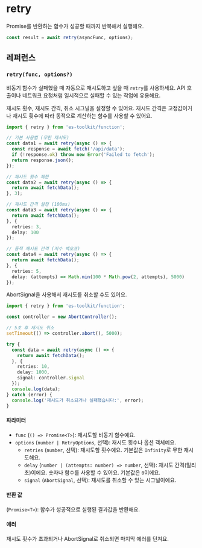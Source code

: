 # retry

Promise를 반환하는 함수가 성공할 때까지 반복해서 실행해요.

```typescript
const result = await retry(asyncFunc, options);
```

## 레퍼런스

### `retry(func, options?)`

비동기 함수가 실패했을 때 자동으로 재시도하고 싶을 때 `retry`를 사용하세요. API 호출이나 네트워크 요청처럼 일시적으로 실패할 수 있는 작업에 유용해요.

재시도 횟수, 재시도 간격, 취소 시그널을 설정할 수 있어요. 재시도 간격은 고정값이거나 재시도 횟수에 따라 동적으로 계산하는 함수를 사용할 수 있어요.

```typescript
import { retry } from 'es-toolkit/function';

// 기본 사용법 (무한 재시도)
const data1 = await retry(async () => {
  const response = await fetch('/api/data');
  if (!response.ok) throw new Error('Failed to fetch');
  return response.json();
});

// 재시도 횟수 제한
const data2 = await retry(async () => {
  return await fetchData();
}, 3);

// 재시도 간격 설정 (100ms)
const data3 = await retry(async () => {
  return await fetchData();
}, { 
  retries: 3, 
  delay: 100 
});

// 동적 재시도 간격 (지수 백오프)
const data4 = await retry(async () => {
  return await fetchData();
}, {
  retries: 5,
  delay: (attempts) => Math.min(100 * Math.pow(2, attempts), 5000)
});
```

AbortSignal을 사용해서 재시도를 취소할 수도 있어요.

```typescript
import { retry } from 'es-toolkit/function';

const controller = new AbortController();

// 5초 후 재시도 취소
setTimeout(() => controller.abort(), 5000);

try {
  const data = await retry(async () => {
    return await fetchData();
  }, {
    retries: 10,
    delay: 1000,
    signal: controller.signal
  });
  console.log(data);
} catch (error) {
  console.log('재시도가 취소되거나 실패했습니다:', error);
}
```

#### 파라미터

- `func` (`() => Promise<T>`): 재시도할 비동기 함수예요.
- `options` (`number | RetryOptions`, 선택): 재시도 횟수나 옵션 객체예요.
  - `retries` (`number`, 선택): 재시도할 횟수예요. 기본값은 `Infinity`로 무한 재시도해요.
  - `delay` (`number | (attempts: number) => number`, 선택): 재시도 간격(밀리초)이에요. 숫자나 함수를 사용할 수 있어요. 기본값은 `0`이에요.
  - `signal` (`AbortSignal`, 선택): 재시도를 취소할 수 있는 시그널이에요.

#### 반환 값

(`Promise<T>`): 함수가 성공적으로 실행된 결과값을 반환해요.

#### 에러

재시도 횟수가 초과되거나 AbortSignal로 취소되면 마지막 에러를 던져요.
